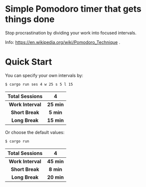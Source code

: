 # Simple Pomodoro timer that gets things done

Stop procrastination by dividing your work into focused intervals.

Info: https://en.wikipedia.org/wiki/Pomodoro_Technique .

# Quick Start
You can specify your own intervals by:
``` sh
$ cargo run ses 4 w 25 s 5 l 15
```

| **Total Sessions** |    **4**   |
|:------------------:|:----------:|
|  **Work Interval** | **25 min** |
|   **Short Break**  |  **5 min** |
|   **Long Break**   | **15 min** 

Or choose the default values:
``` sh
$ cargo run 
```
| **Total Sessions** |    **4**   |
|:------------------:|:----------:|
|  **Work Interval** | **45 min** |
|   **Short Break**  |  **8 min** |
|   **Long Break**   | **20 min** 
